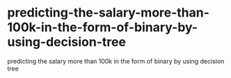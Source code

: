 # predicting-the-salary-more-than-100k-in-the-form-of-binary-by-using-decision-tree
predicting the salary more than 100k in the form of binary by using decision tree
